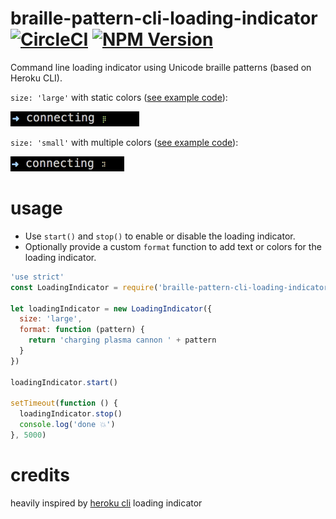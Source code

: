 # braille-pattern-cli-loading-indicator [![CircleCI](https://circleci.com/gh/6/braille-pattern-cli-loading-indicator.svg?style=svg)](https://circleci.com/gh/6/braille-pattern-cli-loading-indicator) [![NPM Version](http://img.shields.io/npm/v/braille-pattern-cli-loading-indicator.svg?style=flat)](https://www.npmjs.org/package/braille-pattern-cli-loading-indicator)

Command line loading indicator using Unicode braille patterns (based on Heroku CLI).

`size: 'large'` with static colors ([see example code](https://github.com/6/braille-pattern-cli-loading-indicator/blob/master/examples/colors.js)):

<img src="https://raw.githubusercontent.com/6/braille-pattern-cli-loading-indicator/master/examples/sample.gif" height="24">

`size: 'small'` with multiple colors ([see example code](https://github.com/6/braille-pattern-cli-loading-indicator/blob/master/examples/rainbow.js)):

<img src="https://raw.githubusercontent.com/6/braille-pattern-cli-loading-indicator/master/examples/sample2.gif" height="24">

# usage

- Use `start()` and `stop()` to enable or disable the loading indicator.
- Optionally provide a custom `format` function to add text or colors for the loading indicator.

```javascript
'use strict'
const LoadingIndicator = require('braille-pattern-cli-loading-indicator')

let loadingIndicator = new LoadingIndicator({
  size: 'large',
  format: function (pattern) {
    return 'charging plasma cannon ' + pattern
  }
})

loadingIndicator.start()

setTimeout(function () {
  loadingIndicator.stop()
  console.log('done 💥')
}, 5000)
```

# credits

heavily inspired by [heroku cli](https://github.com/heroku/heroku) loading indicator

